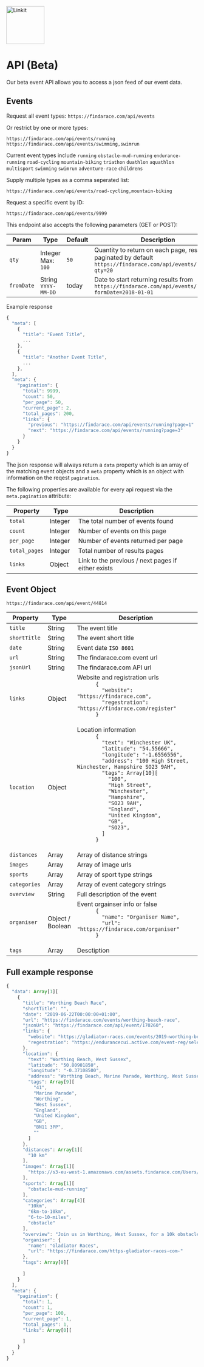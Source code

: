 <p align="left"><a href="https://findarace.com" target="_blank"><img width="100" height="100" src="https://avatars1.githubusercontent.com/u/44780079?s=200&amp;v=4" alt="Linkit"></a></p>

# API (Beta)

Our beta event API allows you to access a json feed of our event data.

## Events

Request all event types:
```https://findarace.com/api/events```

Or restrict by one or more types:
```
https://findarace.com/api/events/running
https://findarace.com/api/events/swimming,swimrun
```
Current event types include `running` `obstacle-mud-running` `endurance-running` `road-cycling` `mountain-biking` `triathon` `duathlon` `aquathlon` `multisport` `swimming` `swimrun` `adventure-race` `childrens` 

Supply multiple types as a comma seperated list:
```
https://findarace.com/api/events/road-cycling,mountain-biking
```

Request a specific event by ID:
```
https://findarace.com/api/events/9999
```


This endpoint also accepts the following parameters (GET or POST):

<table class="table" width="100%">
<thead>
  <tr>
    <th width="20%">Param</th>
    <th width="15%">Type</th>
    <th width="15%">Default</th>
    <th width="50%">Description</th>
  </tr>
</thead>
<tbody>
  <tr>
    <td><code>qty</code></td>
    <td>Integer<br>Max: <code>100</code></td>
    <td><code>50</code></td>
    <td>
      Quantity to return on each page, results are paginated by default<br>
      <code>https://findarace.com/api/events/running?qty=20</code><br>
    </td>
  </tr>
  <tr>
    <td><code>fromDate</code></td>
    <td>String<br><code>YYYY-MM-DD</code></td>
    <td>today</td>
    <td>
      Date to start returning results from<br>
      <code>https://findarace.com/api/events/running?formDate=2018-01-01</code><br>
    </td>
  </tr>
 </tbody>
</table>

Example response

``` javascript
{
  "meta": [
    {
      "title": "Event Title",
      ...
    },
    {
      "title": "Another Event Title",
      ...
    },
  ],
  "meta": {
    "pagination": {
      "total": 9999,
      "count": 50,
      "per_page": 50,
      "current_page": 2,
      "total_pages": 200,
      "links": {
        "previous": "https://findarace.com/api/events/running?page=1"
        "next": "https://findarace.com/api/events/running?page=3"
      }
    }
  }
}
```

The json response will always return a `data` property which is an array of the matching event objects and a `meta` property which is an object with information on the reqest `pagination`.

The following properties are available for every api request via the `meta.pagination` attribute:

<table class="table" width="100%">
<thead>
  <tr>
    <th width="20%">Property</th>
    <th width="15%">Type</th>
    <th width="65%">Description</th>
  </tr>
</thead>
<tbody>
  <tr>
    <td><code>total</code></td>
    <td>Integer</td>
    <td>The total number of events found</td>
  </tr>  
  <tr>
    <td><code>count</code></td>
    <td>Integer</td>
    <td>Number of events on this page</td>
  </tr>
  <tr>
    <td><code>per_page</code></td>
    <td>Integer</td>
    <td>Number of events returned per page</td>
  </tr>
  <tr>
    <td><code>total_pages</code></td>
    <td>Integer</td>
    <td>Total number of results pages</td>
  </tr>
  <tr>
    <td><code>links</code></td>
    <td>Object</td>
    <td>Link to the previous / next pages if either exists</td>
  </tr>
 </tbody>
</table>

## Event Object

`https://findarace.com/api/event/44814`

<table class="table" width="100%">
<thead>
  <tr>
    <th width="20%">Property</th>
    <th width="15%">Type</th>
    <th width="65%">Description</th>
  </tr>
</thead>
<tbody>
  <tr>
    <td><code>title</code></td>
    <td>String</td>
    <td>The event title</td>
  </tr>
  <tr>
    <td><code>shortTitle</code></td>
    <td>String</td>
    <td>The event short title</td>
  </tr>
  <tr>
    <td><code>date</code></td>
    <td>String</td>
    <td>Event date <code>ISO 8601</code></td>
  </tr>
  <tr>
    <td><code>url</code></td>
    <td>String</td>
    <td>The findarace.com event url</td>
  </tr>
  <tr>
    <td><code>jsonUrl</code></td>
    <td>String</td>
    <td>The findarace.com API url</td>
  </tr>
  <tr>
    <td><code>links</code></td>
    <td>Object</td>
    <td>
      Website and registration urls
      <code>
      {
        "website": "https://findarace.com",
        "regestration": "https://findarace.com/register"
      }
      </code>
    </td>
  </tr>
  <tr>
    <td><code>location</code></td>
    <td>Object</td>
    <td>
      Location information
      <code>
      {
        "text": "Winchester UK",
        "latitude": "54.55666",
        "longitude": "-1.6556556",
        "address": "100 High Street, Winchester, Hampshire SO23 9AH",
        "tags": Array[10][
          "100",
          "High Street",
          "Winchester",
          "Hampshire",
          "SO23 9AH",
          "England",
          "United Kingdom",
          "GB",
          "SO23",
        ]
      }
      </code>
    </td>  
  </tr>
  <tr>
    <td><code>distances</code></td>
    <td>Array</td>
    <td>Array of distance strings</td>
  </tr>
  <tr>
    <td><code>images</code></td>
    <td>Array</td>
    <td>Array of image urls</td>
  </tr>
  <tr>
    <td><code>sports</code></td>
    <td>Array</td>
    <td>Array of sport type strings</td>
  </tr>
  <tr>
    <td><code>categories</code></td>
    <td>Array</td>
    <td>Array of event category strings</td>
  </tr>
  <tr>
    <td><code>overview</code></td>
    <td>String</td>
    <td>Full description of the event</td>
  </tr>
  <tr>
    <td><code>organiser</code></td>
    <td>Object / Boolean</td>
    <td>
      Event orgainser info or false
      <code>
      {
        "name": "Organiser Name",
        "url": "https://findarace.com/organiser"
      }
      </code>
    </td>
  </tr>
  <tr>
    <td><code>tags</code></td>
    <td>Array</td>
    <td>Desctiption</td>
  </tr>
 </tbody>
</table>

## Full example response

``` javascript
{
  "data": Array[1][
    {
      "title": "Worthing Beach Race",
      "shortTitle": "",
      "date": "2019-06-22T00:00:00+01:00",
      "url": "https://findarace.com/events/worthing-beach-race",
      "jsonUrl": "https://findarace.com/api/event/170260",
      "links": {
        "website": "https://gladiator-races.com/events/2019-worthing-beach/",
        "regestration": "https://endurancecui.active.com/event-reg/select-race?e=55328253"
      },
      "location": {
        "text": "Worthing Beach, West Sussex",
        "latitude": "50.80901850",
        "longitude": "-0.37108500",
        "address": "Worthing Beach, Marine Parade, Worthing, West Sussex, UK",
        "tags": Array[9][
          "41",
          "Marine Parade",
          "Worthing",
          "West Sussex",
          "England",
          "United Kingdom",
          "GB",
          "BN11 3PP",
          ""
        ]
      },
      "distances": Array[1][
        "10 km"
      ],
      "images": Array[1][
        "https://s3-eu-west-1.amazonaws.com/assets.findarace.com/Users/170256/Events/Worthing-Beach-Register-Now_180907_210920.png"
      ],
      "sports": Array[1][
        "obstacle-mud-running"
      ],
      "categories": Array[4][
        "10km",
        "6km-to-10km",
        "6-to-10-miles",
        "obstacle"
      ],
      "overview": "Join us in Worthing, West Sussex, for a 10k obstacle course packed out with 25+ world-class obstacles including sea entry (weather dependant. Join thousands of participants and help each other to finish the course. Finisher's medal, tech T shirt. Find out more online!",
      "organiser": {
        "name": "Gladiator Races",
        "url": "https://findarace.com/https-gladiator-races-com-"
      },
      "tags": Array[0][
        
      ]
    }
  ],
  "meta": {
    "pagination": {
      "total": 1,
      "count": 1,
      "per_page": 100,
      "current_page": 1,
      "total_pages": 1,
      "links": Array[0][
        
      ]
    }
  }
}
```
